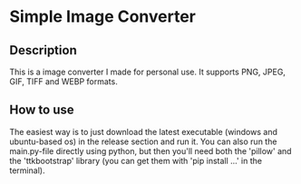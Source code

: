 # Simple Image Converter
## Description
This is a image converter I made for personal use.
It supports PNG, JPEG, GIF, TIFF and WEBP formats. 
## How to use
The easiest way is to just download the latest executable (windows and ubuntu-based os) in the release section and run it. 
You can also run the main.py-file directly using python, but then you'll need both the 'pillow' and the 'ttkbootstrap' library (you can get them with 'pip install ...' in the terminal).